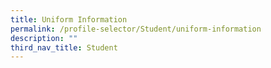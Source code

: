 ```yaml
---
title: Uniform Information
permalink: /profile-selector/Student/uniform-information
description: ""
third_nav_title: Student
---
```

